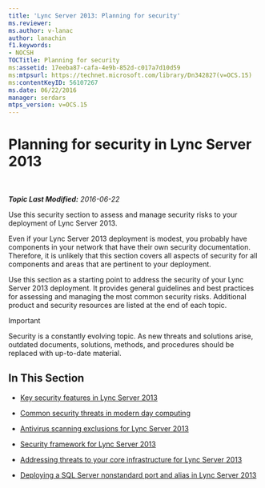 ```yaml
---
title: 'Lync Server 2013: Planning for security'
ms.reviewer: 
ms.author: v-lanac
author: lanachin
f1.keywords:
- NOCSH
TOCTitle: Planning for security
ms:assetid: 17eeba87-cafa-4e9b-852d-c017a7d10d59
ms:mtpsurl: https://technet.microsoft.com/library/Dn342827(v=OCS.15)
ms:contentKeyID: 56107267
ms.date: 06/22/2016
manager: serdars
mtps_version: v=OCS.15
---
```


<div data-xmlns="http://www.w3.org/1999/xhtml">

<div class="topic" data-xmlns="http://www.w3.org/1999/xhtml" data-msxsl="urn:schemas-microsoft-com:xslt" data-cs="http://msdn.microsoft.com/en-us/">

<div data-asp="http://msdn2.microsoft.com/asp">

# Planning for security in Lync Server 2013

</div>

<div id="mainSection">

<div id="mainBody">

<span> </span>

_**Topic Last Modified:** 2016-06-22_

Use this security section to assess and manage security risks to your deployment of Lync Server 2013.

Even if your Lync Server 2013 deployment is modest, you probably have components in your network that have their own security documentation. Therefore, it is unlikely that this section covers all aspects of security for all components and areas that are pertinent to your deployment.

Use this section as a starting point to address the security of your Lync Server 2013 deployment. It provides general guidelines and best practices for assessing and managing the most common security risks. Additional product and security resources are listed at the end of each topic.

<div>


> [!IMPORTANT]  
> Security is a constantly evolving topic. As new threats and solutions arise, outdated documents, solutions, methods, and procedures should be replaced with up-to-date material.



</div>

<div>

## In This Section

  - [Key security features in Lync Server 2013](lync-server-2013-key-security-features.md)

  - [Common security threats in modern day computing](lync-server-2013-common-security-threats-in-modern-day-computing.md)

  - [Antivirus scanning exclusions for Lync Server 2013](lync-server-2013-antivirus-scanning-exclusions.md)

  - [Security framework for Lync Server 2013](lync-server-2013-security-framework-for-lync-server.md)

  - [Addressing threats to your core infrastructure for Lync Server 2013](lync-server-2013-addressing-threats-to-your-core-infrastructure.md)

  - [Deploying a SQL Server nonstandard port and alias in Lync Server 2013](deploying-a-sql-server-nonstandard-port-and-alias-in-lync-server-2013.md)

</div>

</div>

<span> </span>

</div>

</div>

</div>

